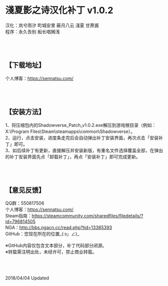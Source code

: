 ﻿淺夏影之诗汉化补丁 v1.0.2
=====
汉化：岚兮雨汐 町城安里 蔽月八云 淺夏 甘蔗酱<br>
程序：永久告别 船长唱搁浅<br><br><br><br>



【下载地址】
-----
个人博客：https://sennatsu.com/<br><br><br><br>



【安装方法】
-----
1、将压缩包内的Shadowverse_Patch_v1.0.2.exe解压到游戏根目录（例如：X:\Program Files\Steam\steamapps\common\Shadowverse）。<br>
2、运行，点击安装，进度条走完后会自动弹出补丁安装界面，再次点击「安装补丁」即可。<br>
3、如后续补丁有更新，直接解压并安装新版，有重名文件选择覆盖全部，在弹出的补丁安装界面先点「卸载补丁」，再点「安装补丁」即可完成更新。<br><br><br><br>



【意见反馈】
-----
QQ群：550817506<br>
个人博客：https://sennatsu.com/<br>
Steam指南：https://steamcommunity.com/sharedfiles/filedetails/?id=796814505<br>
NGA：http://bbs.ngacn.cc/read.php?tid=13385393<br>
GitHub：您现在所在的位置_(:з」∠)_<br><br>
※GitHub内容仅包含文本部分，补丁代码部分闭源。<br>
※转载需注明出处，未经许可，禁止商业转载。<br><br><br><br>



2018/04/04 Updated<br>
